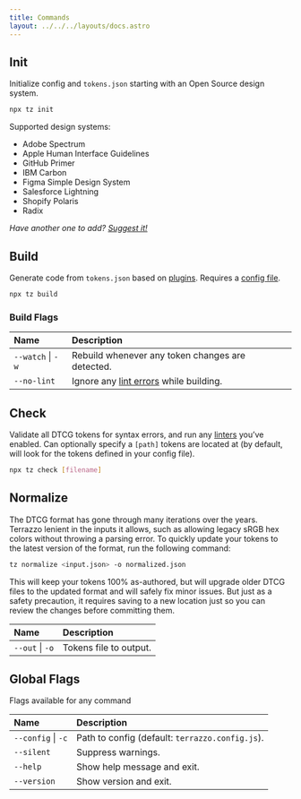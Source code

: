 ```yaml
---
title: Commands
layout: ../../../layouts/docs.astro
---
```


## Init

Initialize config and `tokens.json` starting with an Open Source design system.

```sh
npx tz init
```

Supported design systems:

- Adobe Spectrum
- Apple Human Interface Guidelines
- GitHub Primer
- IBM Carbon
- Figma Simple Design System
- Salesforce Lightning
- Shopify Polaris
- Radix

_Have another one to add? [Suggest it!](https://github.com/terrazzoapp/terrazzo/issues/new)_

## Build

Generate code from `tokens.json` based on [plugins](/docs/cli/integrations). Requires a [config file](/docs/cli/config).

```sh
npx tz build
```

### Build Flags

| Name              | Description                                      |
| :---------------- | :----------------------------------------------- |
| `--watch` \| `-w` | Rebuild whenever any token changes are detected. |
| `--no-lint`       | Ignore any [lint errors](#check) while building. |

## Check

Validate all DTCG tokens for syntax errors, and run any [linters](/docs/cli/lint) you’ve enabled. Can optionally specify a `[path]` tokens are located at (by default, will look for the tokens defined in your config file).

```sh
npx tz check [filename]
```

## Normalize

The DTCG format has gone through many iterations over the years. Terrazzo lenient in the inputs it allows, such as allowing legacy sRGB hex colors without throwing a parsing error. To quickly update your tokens to the latest version of the format, run the following command:

```sh
tz normalize <input.json> -o normalized.json
```

This will keep your tokens 100% as-authored, but will upgrade older DTCG files to the updated format and will safely fix minor issues. But just as a safety precaution, it requires saving to a new location just so you can review the changes before committing them.

| Name            | Description            |
| :-------------- | :--------------------- |
| `--out` \| `-o` | Tokens file to output. |

## Global Flags

Flags available for any command

| Name               | Description                                     |
| :----------------- | :---------------------------------------------- |
| `--config` \| `-c` | Path to config (default: `terrazzo.config.js`). |
| `--silent`         | Suppress warnings.                              |
| `--help`           | Show help message and exit.                     |
| `--version`        | Show version and exit.                          |
